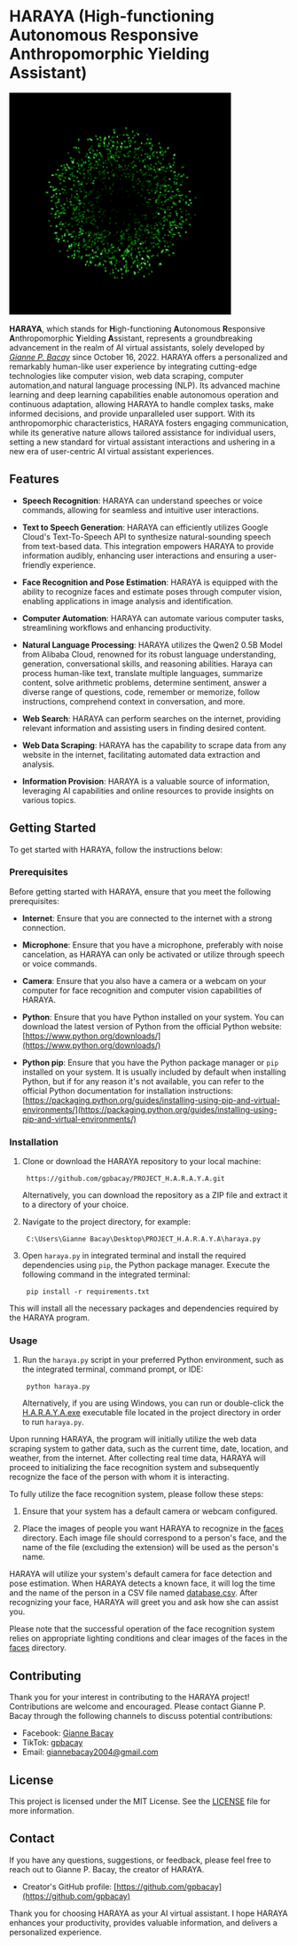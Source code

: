 # HARAYA (High-functioning Autonomous Responsive Anthropomorphic Yielding Assistant)

![HARAYA Logo](Resources/listen.gif)

**HARAYA**, which stands for **H**igh-functioning **A**utonomous **R**esponsive **A**nthropomorphic **Y**ielding **A**ssistant, represents a groundbreaking advancement in the realm of AI virtual assistants, solely developed by [*Gianne P. Bacay*](https://www.facebook.com/giannebacay) since October 16, 2022. HARAYA offers a personalized and remarkably human-like user experience by integrating cutting-edge technologies like computer vision, web data scraping, computer automation,and  natural language processing (NLP). Its advanced machine learning and deep learning capabilities enable autonomous operation and continuous adaptation, allowing HARAYA to handle complex tasks, make informed decisions, and provide unparalleled user support. With its anthropomorphic characteristics, HARAYA fosters engaging communication, while its generative nature allows tailored assistance for individual users, setting a new standard for virtual assistant interactions and ushering in a new era of user-centric AI virtual assistant experiences.

## Features

- **Speech Recognition**: HARAYA can understand speeches or voice commands, allowing for seamless and intuitive user interactions.

- **Text to Speech Generation**: HARAYA can efficiently utilizes Google Cloud's Text-To-Speech API to synthesize natural-sounding speech from text-based data. This integration empowers HARAYA to provide information audibly, enhancing user interactions and ensuring a user-friendly experience.

- **Face Recognition and Pose Estimation**: HARAYA is equipped with the ability to recognize faces and estimate poses through computer vision, enabling applications in image analysis and identification.

- **Computer Automation**: HARAYA can automate various computer tasks, streamlining workflows and enhancing productivity.

- **Natural Language Processing**: HARAYA utilizes the Qwen2 0.5B Model from Alibaba Cloud, renowned for its robust language understanding, generation, conversational skills, and reasoning abilities. Haraya can process human-like text, translate multiple languages, summarize content, solve arithmetic problems, determine sentiment, answer a diverse range of questions, code, remember or memorize, follow instructions, comprehend context in conversation, and more.

- **Web Search**: HARAYA can perform searches on the internet, providing relevant information and assisting users in finding desired content.

- **Web Data Scraping**: HARAYA has the capability to scrape data from any website in the internet, facilitating automated data extraction and analysis.

- **Information Provision**: HARAYA is a valuable source of information, leveraging AI capabilities and online resources to provide insights on various topics.

## Getting Started

To get started with HARAYA, follow the instructions below:

### Prerequisites

Before getting started with HARAYA, ensure that you meet the following prerequisites:

- **Internet**: Ensure that you are connected to the internet with a strong connection.

- **Microphone**: Ensure that you have a microphone, preferably with noise cancelation, as HARAYA can only be activated or utilize through speech or voice commands.

- **Camera**: Ensure that you also have a camera or a webcam on your computer for face recognition and computer vision capabilities of HARAYA.

- **Python**: Ensure that you have Python installed on your system. You can download the latest version of Python from the official Python website: [https://www.python.org/downloads/](https://www.python.org/downloads/)

- **Python pip**: Ensure that you have the Python package manager or `pip` installed on your system. It is usually included by default when installing Python, but if for any reason it's not available, you can refer to the official Python documentation for installation instructions: [https://packaging.python.org/guides/installing-using-pip-and-virtual-environments/](https://packaging.python.org/guides/installing-using-pip-and-virtual-environments/)

### Installation

1. Clone or download the HARAYA repository to your local machine:

        https://github.com/gpbacay/PROJECT_H.A.R.A.Y.A.git

   Alternatively, you can download the repository as a ZIP file and extract it to a directory of your choice.

2. Navigate to the project directory, for example:

        C:\Users\Gianne Bacay\Desktop\PROJECT_H.A.R.A.Y.A\haraya.py

3. Open `haraya.py` in integrated terminal and install the required dependencies using `pip`, the Python package manager. Execute the following command in the integrated terminal:

        pip install -r requirements.txt

This will install all the necessary packages and dependencies required by the HARAYA program.

### Usage

1. Run the `haraya.py` script in your preferred Python environment, such as the integrated terminal, command prompt, or IDE:

        python haraya.py

   Alternatively, if you are using Windows, you can run or double-click the [H.A.R.A.Y.A.exe](H.A.R.A.Y.A.exe) executable file located in the project directory in order to run `haraya.py`.

Upon running HARAYA, the program will initially utilize the web data scraping system to gather data, such as the current time, date, location, and weather, from the internet. After collecting real time data, HARAYA will proceed to initializing the face recognition system and subsequently recognize the face of the person with whom it is interacting.

To fully utilize the face recognition system, please follow these steps:

1. Ensure that your system has a default camera or webcam configured.

2. Place the images of people you want HARAYA to recognize in the [faces](./faces) directory. Each image file should correspond to a person's face, and the name of the file (excluding the extension) will be used as the person's name.

HARAYA will utilize your system's default camera for face detection and pose estimation. When HARAYA detects a known face, it will log the time and the name of the person in a CSV file named [database.csv](database.csv). After recognizing your face, HARAYA will greet you and ask how she can assist you.

Please note that the successful operation of the face recognition system relies on appropriate lighting conditions and clear images of the faces in the [faces](./faces) directory.


## Contributing

Thank you for your interest in contributing to the HARAYA project! Contributions are welcome and encouraged. Please contact Gianne P. Bacay through the following channels to discuss potential contributions:

- Facebook: [Gianne Bacay](https://www.facebook.com/giannebacay)
- TikTok: [gpbacay](https://www.tiktok.com/@gpbacay)
- Email: giannebacay2004@gmail.com

## License

This project is licensed under the MIT License. See the [LICENSE](LICENSE) file for more information.

## Contact

If you have any questions, suggestions, or feedback, please feel free to reach out to Gianne P. Bacay, the creator of HARAYA.

- Creator's GitHub profile: [https://github.com/gpbacay](https://github.com/gpbacay)

Thank you for choosing HARAYA as your AI virtual assistant. I hope HARAYA enhances your productivity, provides valuable information, and delivers a personalized experience.

